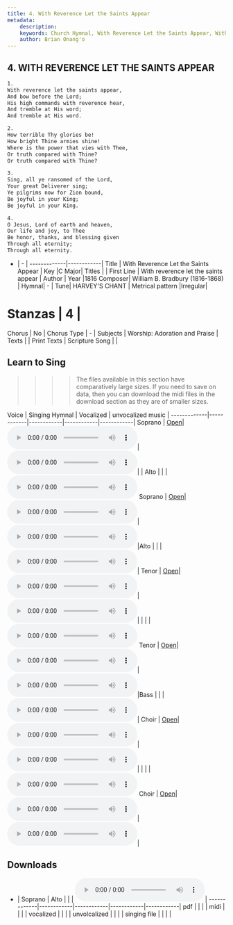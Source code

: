 ```yaml
---
title: 4. With Reverence Let the Saints Appear
metadata:
    description: 
    keywords: Church Hymnal, With Reverence Let the Saints Appear, With reverence let the saints appear, 
    author: Brian Onang'o
---
```



## 4. WITH REVERENCE LET THE SAINTS APPEAR

```txt
1.
With reverence let the saints appear, 
And bow before the Lord; 
His high commands with reverence hear, 
And tremble at His word; 
And tremble at His word.

2.
How terrible Thy glories be! 
How bright Thine armies shine! 
Where is the power that vies with Thee, 
Or truth compared with Thine? 
Or truth compared with Thine? 

3.
Sing, all ye ransomed of the Lord, 
Your great Deliverer sing; 
Ye pilgrims now for Zion bound, 
Be joyful in your King; 
Be joyful in your King. 

4.
O Jesus, Lord of earth and heaven, 
Our life and joy, to Thee 
Be honor, thanks, and blessing given 
Through all eternity; 
Through all eternity.
```

- |   -  |
-------------|------------|
Title | With Reverence Let the Saints Appear |
Key |C Major|
Titles |  |
First Line | With reverence let the saints appear |
Author |
Year |1816
Composer| William B. Bradbury (1816-1868) |
Hymnal|  - |
Tune| HARVEY'S CHANT |
Metrical pattern |Irregular|
# Stanzas | 4 |
Chorus | No |
Chorus Type | - |
Subjects | Worship: Adoration and Praise |
Texts |  |
Print Texts |
Scripture Song |  |
  
## Learn to Sing

>>>> The files available in this section have comparatively large sizes. If you need to save on data, then you can download the midi files in the download section as they are of smaller sizes.

Voice |  Singing Hymnal | Vocalized | unvocalized music |
-------------|------------|------------|------------|------------|
Soprano | <a href="programmable-singing" _target="blank">Open</a>| <audio controls><source src="{{{cself}}}/CH/mp3/004-long--soprano.mp3" type="audio/mpeg">Your browser does not support the audio element.</audio>| <audio controls><source src="{{{cself}}}/CH/singing/004-long--soprano-v.mp3" type="audio/mpeg">Your browser does not support the audio element.</audio>| | Alto | | | <audio controls><source src="sites/{{{cself}}}/mp3/004-long--alto.mp3" type="audio/mpeg">Your browser does not support the audio element.</audio>
Soprano | <a href="programmable-singing" _target="blank">Open</a>| <audio controls><source src="{{{cself}}}/CH/mp3/004-long--soprano.mp3" type="audio/mpeg">Your browser does not support the audio element.</audio>| <audio controls><source src="{{{cself}}}/CH/singing/004-long--soprano-v.mp3" type="audio/mpeg">Your browser does not support the audio element.</audio>|Alto | | | <audio controls><source src="sites/{{{cself}}}/mp3/004-long--alto.mp3" type="audio/mpeg">Your browser does not support the audio element.</audio>|
Tenor | <a href="programmable-singing" _target="blank">Open</a>| <audio controls><source src="{{{cself}}}/CH/mp3/004-long--tenor.mp3" type="audio/mpeg">Your browser does not support the audio element.</audio>| <audio controls><source src="{{{cself}}}/CH/singing/004-long--tenor-v.mp3" type="audio/mpeg">Your browser does not support the audio element.</audio>| | | | <audio controls><source src="sites/{{{cself}}}/mp3/004-long--tenor.mp3" type="audio/mpeg">Your browser does not support the audio element.</audio>
Tenor | <a href="programmable-singing" _target="blank">Open</a>| <audio controls><source src="{{{cself}}}/CH/mp3/004-long--tenor.mp3" type="audio/mpeg">Your browser does not support the audio element.</audio>| <audio controls><source src="{{{cself}}}/CH/singing/004-long--tenor-v.mp3" type="audio/mpeg">Your browser does not support the audio element.</audio>|Bass | | | <audio controls><source src="sites/{{{cself}}}/mp3/004-long--bass.mp3" type="audio/mpeg">Your browser does not support the audio element.</audio>|
Choir | <a href="programmable-singing" _target="blank">Open</a>| <audio controls><source src="{{{cself}}}/CH/mp3/004-long--choir.mp3" type="audio/mpeg">Your browser does not support the audio element.</audio>| <audio controls><source src="{{{cself}}}/CH/singing/004-long--choir-v.mp3" type="audio/mpeg">Your browser does not support the audio element.</audio>| | | | <audio controls><source src="sites/{{{cself}}}/mp3/004-long--choir.mp3" type="audio/mpeg">Your browser does not support the audio element.</audio>
Choir | <a href="programmable-singing" _target="blank">Open</a>| <audio controls><source src="{{{cself}}}/CH/mp3/004-long--choir.mp3" type="audio/mpeg">Your browser does not support the audio element.</audio>| <audio controls><source src="{{{cself}}}/CH/singing/004-long--choir-v.mp3" type="audio/mpeg">Your browser does not support the audio element.</audio>|
## Downloads

- |  Soprano | Alto | | | <audio controls><source src="sites/{{{cself}}}/mp3/004-long--alto.mp3" type="audio/mpeg">Your browser does not support the audio element.</audio>|
-------------|------------|------------|------------|------------|
pdf | | | |
midi | | | |
vocalized | | | |
unvolcalized | | | |
singing file | | | |
  